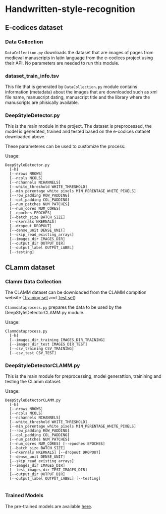 # Handwritten-style-recognition

## E-codices dataset
### Data Collection
`DataCollection.py` downloads the dataset that are images of pages from medieval manuscripts in latin language from the e-codices project using their API. No parameters are needed to run this module.

### dataset_train_info.tsv
This file that is generated by `DataCollection.py` module contains information (metadata) about the images that are downloaded such as xml file name, manuscript dating, manuscript title and the library where the manuscripts are phisically available.

### DeepStyleDetector.py
This is the main module in the project. The dataset is preprocessed, the model is generated, trained and tested based on the e-codices dataset downloaded above.

These parameteres can be used to customize the process:


Usage: 
```
DeepStyleDetector.py 
  [-h]
  [--nrows NROWS]
  [--ncols NCOLS]
  [--nchannels NCHANNELS]
  [--white_threshold WHITE_THRESHOLD]
  [--min_perentage_white_pixels MIN_PERENTAGE_WHITE_PIXELS]
  [--row_padding ROW_PADDING]
  [--col_padding COL_PADDING]
  [--num_patches NUM_PATCHES]
  [--num_cores NUM_CORES]
  [--epoches EPOCHES]
  [--batch_size BATCH_SIZE]
  [--nkernals NKERNALS]
  [--dropout DROPOUT]
  [--dense_unit DENSE_UNIT]
  [--skip_read_existing_arrays]
  [--images_dir IMAGES_DIR]
  [--output_dir OUTPUT_DIR]
  [--output_label OUTPUT_LABEL] 
  [--testing]
```

## CLamm dataset

### Clamm Data Collection
The CLAMM dataset can be downloaded from the CLAMM compition website ([Training set](https://clamm.irht.cnrs.fr/wp-content/uploads/ICDAR2017_CLaMM_Training.zip) and [Test set](https://clamm.irht.cnrs.fr/wp-content/uploads/ICDAR2017_CLaMM_task1_task3.zip))

`Clammdataprocess.py` prepares the data to be used by the DeepStyleDetectorCLAMM.py module.

Usage: 

```
Clammdataprocess.py
  [-h]
  [--images_dir_training IMAGES_DIR_TRAINING]
  [--images_dir_test IMAGES_DIR_TEST]
  [--csv_training CSV_TRAINING]
  [--csv_test CSV_TEST]
```

### DeepStyleDetectorCLAMM.py
This is the main module for preprocessing, model generattion, trainining and testing the CLamm dataset.

Usage:
```
DeepStyleDetectorCLAMM.py 
  [-h] 
  [--nrows NROWS]
  [--ncols NCOLS]
  [--nchannels NCHANNELS]
  [--white_threshold WHITE_THRESHOLD]
  [--min_perentage_white_pixels MIN_PERENTAGE_WHITE_PIXELS]
  [--row_padding ROW_PADDING]
  [--col_padding COL_PADDING]
  [--num_patches NUM_PATCHES]
  [--num_cores NUM_CORES] [--epoches EPOCHES]
  [--batch_size BATCH_SIZE]
  [--nkernals NKERNALS] [--dropout DROPOUT]
  [--dense_unit DENSE_UNIT]
  [--skip_read_existing_arrays]
  [--images_dir IMAGES_DIR]
  [--test_images_dir TEST_IMAGES_DIR]
  [--output_dir OUTPUT_DIR]
  [--output_label OUTPUT_LABEL] [--testing]
                                 

```

### Trained Models
The pre-trained models are available [here](https://drive.google.com/drive/folders/1foLYb2733MuIYYrhT76Fw4aGsvHdogXV?usp=sharing).
